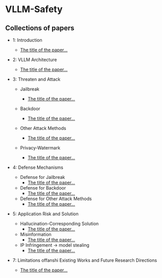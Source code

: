 # VLLM-Safety


## Collections of papers
- 1: Introduction
     - [The title of the paper...](https://arxiv.org/abs/2403.17336)
- 2: VLLM Architecture
     - [The title of the paper...](https://arxiv.org/abs/2403.17336)
- 3: Threaten and Attack
     - Jailbreak
        - [The title of the paper...](https://arxiv.org/abs/2403.17336)
       
     - Backdoor
        - [The title of the paper...](https://arxiv.org/abs/2403.17336)

     - Other Attack Methods
        - [The title of the paper...](https://arxiv.org/abs/2403.17336)
     - Privacy-Watermark
        - [The title of the paper...](https://arxiv.org/abs/2403.17336)
- 4: Defense Mechanisms
     - Defense for Jailbreak
       - [The title of the paper...](https://arxiv.org/abs/2403.17336)
     - Defense for Backdoor
       - [The title of the paper...](https://arxiv.org/abs/2403.17336)
     - Defense for Other Attack Methods
       - [The title of the paper...](https://arxiv.org/abs/2403.17336)
- 5: Application Risk and Solution
     - Hallucination-Corresponding Solution
       - [The title of the paper...](https://arxiv.org/abs/2403.17336)
     - Misinformation
       - [The title of the paper...](https://arxiv.org/abs/2403.17336)
     - IP Infringement -> model stealing
       - [The title of the paper...](https://arxiv.org/abs/2403.17336)


- 7: Limitations offanshi Existing Works and Future Research Directions
    - [The title of the paper...](https://arxiv.org/abs/2403.17336)
       
